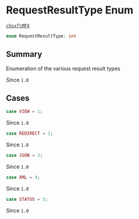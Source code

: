 # RequestResultType Enum

[`chsxf\MFX`](API-Namespace-chsxf_MFX)

```php
enum RequestResultType: int
```

## Summary

Enumeration of the various request result types

Since `1.0`

## Cases

```php
case VIEW = 1;
```

Since `1.0`

```php
case REDIRECT = 2;
```

Since `1.0`

```php
case JSON = 3;
```

Since `1.0`

```php
case XML = 4;
```

Since `1.0`

```php
case STATUS = 5;
```

Since `1.0`

